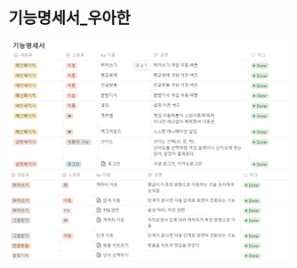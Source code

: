 # 기능명세서\_우아한

![기능명세서1](/docs//images/%EA%B8%B0%EB%8A%A5%EB%AA%85%EC%84%B8%EC%84%9C1.png)
![기능명세서2](/docs//images/%EA%B8%B0%EB%8A%A5%EB%AA%85%EC%84%B8%EC%84%9C2.png)
